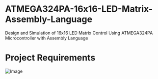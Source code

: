 # ATMEGA324PA-16x16-LED-Matrix-Assembly-Language
Design and Simulation of 16x16 LED Matrix Control Using ATMEGA324PA Microcontroller with Assembly Language

# **Project Requirements**

![Image](https://github.com/user-attachments/assets/f29dbcf3-dfed-43fa-825b-8caeeb600f16)



